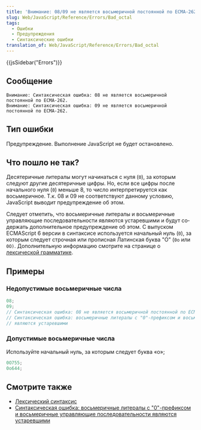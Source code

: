 ```yaml
---
title: 'Внимание: 08/09 не является восьмеричной постоянной по ECMA-262'
slug: Web/JavaScript/Reference/Errors/Bad_octal
tags:
  - Ошибки
  - Предупреждения
  - Синтаксические ошибки
translation_of: Web/JavaScript/Reference/Errors/Bad_octal
---
```

{{jsSidebar("Errors")}}

## Сообщение

    Внимание: Синтаксическая ошибка: 08 не является восьмеричной постоянной по ECMA-262.
    Внимание: Синтаксическая ошибка: 09 не является восьмеричной постоянной по ECMA-262.

## Тип ошибки

Предупреждение. Выполнение JavaScript не будет остановлено.

## Что пошло не так?

Десятеричные литералы могут начинаться с нуля (`0`), за которым следуют другие десятеричные цифры. Но, если все цифры после начального нуля (`0`) меньше 8, то число интерпретируется как восьмеричное. Т.к. 08 и 09 не соответствуют данному условию, JavaScript выводит предупреждение об этом.

Следует отметить, что восьмеричные литералы и восьмеричные управляющие последовательности являются устаревшими и <span id="result_box" lang="ru"><span>будут содержать дополнительное предупреждение об этом.</span></span> С выпуском ECMAScript 6 версии в синтаксисе используется начальный нуль (`0`), за которым следует <span id="result_box" lang="ru"><span>строчная или прописная</span></span> Латинская буква "O" (`0o` или `0O)`. <span id="result_box" lang="ru"><span>Дополнительную информацию смотрите на странице о </span></span>[лексической грамматике](/en-US/docs/Web/JavaScript/Reference/Lexical_grammar#Octal).

## Примеры

### Недопустимые восьмеричные числа

```js example-bad
08;
09;
// Синтаксическая ошибка: 08 не является восьмеричной постоянной по ECMA-262.
// Синтаксическая ошибка: восьмеричные литералы с "0"-префиксом и восьмеричные управляющие последовательности
// являются устаревшими
```

### Допустимые восьмеричные числа

<span id="result_box" lang="ru"><span>Используйте начальный нуль, за которым следует буква «o»;</span></span>

```js example-good
0O755;
0o644;
```

## Смотрите также

- [Лексический синтаксис](/en-US/docs/Web/JavaScript/Reference/Lexical_grammar#Octal)
- [Синтаксическая ошибка: восьмеричные литералы с "0"-префиксом и восьмеричные управляющие последовательности являются устаревшими](/en-US/docs/Web/JavaScript/Reference/Errors/Deprecated_octal)

